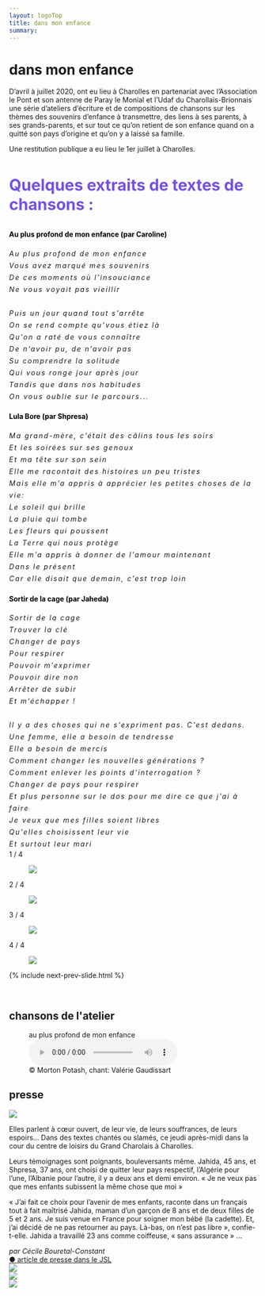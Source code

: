 ```yaml
---
layout: logoTop
title: dans mon enfance
summary: 
---
```


<h1>dans mon enfance</h1>
<p class="intro-text"> D’avril à juillet 2020, ont eu lieu à Charolles en partenariat avec l’Association le Pont et son antenne de Paray le Monial et l’Udaf du Charollais-Brionnais une série d’ateliers d’écriture et de compositions de chansons sur les thèmes des souvenirs d’enfance à transmettre, des liens à ses parents, à ses grands-parents, et sur tout ce qu’on retient de son enfance quand on a quitté son pays d’origine et qu’on y a laissé sa famille. 
</p>
<p class="intro-text">Une restitution publique a eu lieu le 1er juillet à Charolles.
</p>
<h3 style="font-size:32px; color:#7551e1; text-align:left;">Quelques extraits de textes de chansons : </h3>
<h4 style="color: black">Au plus profond de mon enfance (par Caroline)</h4>
<cite style="line-height: 1.5rem;letter-spacing:.13rem;">Au plus profond de mon enfance<br>
Vous avez marqué mes souvenirs<br>
De ces moments où l’insouciance<br>
Ne vous voyait pas vieillir<br>
<br>
Puis un jour quand tout s’arrête<br>
On se rend compte qu’vous étiez là<br>
Qu’on a raté de vous connaître<br>
De n’avoir pu, de n’avoir pas<br>
Su comprendre la solitude<br>
Qui vous ronge jour après jour<br>
Tandis que dans nos habitudes<br>
On vous oublie sur le parcours... 
</cite>

<h4 style="color: black">Lula Bore (par Shpresa)</h4>
<cite style="line-height: 1.5rem;letter-spacing:.13rem;">
Ma grand-mère, c’était des câlins tous les soirs<br>
Et les soirées sur ses genoux<br>
Et ma tête sur son sein<br>
Elle me racontait des histoires un peu tristes<br>
Mais elle m’a appris à apprécier les petites choses de la vie:<br> 
Le soleil qui brille<br>
La pluie qui tombe<br>
Les fleurs qui poussent <br>
La Terre qui nous protège<br>
Elle m’a appris à donner de l’amour maintenant<br>
Dans le présent<br>
Car elle disait que demain, c’est trop loin</cite>

<h4 style="color: black">Sortir de la cage (par Jaheda)</h4>
<cite style="line-height: 1.5rem;letter-spacing:.13rem;">
Sortir de la cage<br>
Trouver la clé<br>
Changer de pays<br>
Pour respirer<br>
Pouvoir m’exprimer<br>
Pouvoir dire non<br>
Arrêter de subir<br>
Et m’échapper !<br>
<br>
Il y a des choses qui ne s’expriment pas. C’est dedans.<br>
Une femme, elle a besoin de tendresse<br>
Elle a besoin de mercis<br>
Comment changer les nouvelles générations ?<br> 
Comment enlever les points d’interrogation ?<br> 
Changer de pays pour respirer<br>
Et plus personne sur le dos pour me dire ce que j’ai à faire<br>
Je veux que mes filles soient libres<br>
Qu’elles choisissent leur vie<br>
Et surtout leur mari</cite>

<!-- Slideshow container -->
<div class="slideshow-container">

  <!-- Full-width images with number and caption text -->
<div class="mySlides">
    <div class="numbertext">1 / 4</div>
    <figure>
      <img src="https://res.cloudinary.com/dnxcesebo/image/upload/f_auto,q_auto/v1630640804/whole-group1_yqxvc3.png">
      <figcaption class="figCap"></figcaption>
    </figure>
</div>
<div class="mySlides">
    <div class="numbertext">2 / 4</div>
    <figure>
      <img src="https://res.cloudinary.com/dnxcesebo/image/upload/f_auto,q_auto/v1630640798/bachir_co_fshtl9.png">
      <figcaption class="figCap"></figcaption>
    </figure>
</div>
<div class="mySlides">
    <div class="numbertext">3 / 4</div>
    <figure>
      <img src="https://res.cloudinary.com/dnxcesebo/image/upload/f_auto,q_auto/v1630640801/jaida_co_ctynk6.png">
      <figcaption class="figCap"></figcaption>
    </figure>
</div>
<div class="mySlides">
    <div class="numbertext">4 / 4</div>
    <figure>
      <img src="https://res.cloudinary.com/dnxcesebo/image/upload/f_auto,q_auto/v1630640799/whole-group2_gra1k4.png">
      <figcaption class="figCap"></figcaption>
    </figure>
</div>



{% include next-prev-slide.html %}

</div>
<br>
<script type="text/javascript" src="/js/slideshow.js"></script>

<h2>chansons de l'atelier</h2>
<figure>
    <figcaption>au plus profond de mon enfance</figcaption>
<audio
        controls
        src="/media/au-plus-profond-de-mon-enfance.mp3">
            Your browser does not support the
            <code>audio</code> element.
    </audio>
        <figcaption class="figCapCenter">© Morton Potash, chant: Valérie Gaudissart</figcaption>
</figure>

<h2>presse</h2>
<img src="https://res.cloudinary.com/dnxcesebo/image/upload/f_auto,q_auto/v1630642096/jsl-assemblage_w0mfsk.png">


<p class="journal">Elles parlent à cœur ouvert, de leur vie, de leurs souffrances, de leurs espoirs… Dans des textes chantés ou slamés, ce jeudi après-midi dans la cour du centre de loisirs du Grand Charolais à Charolles.</p>

<p class="journal">Leurs témoignages sont poignants, bouleversants même. Jahida, 45 ans, et Shpresa, 37 ans, ont choisi de quitter leur pays respectif, l’Algérie pour l’une, l’Albanie pour l’autre, il y a deux ans et demi environ.
« Je ne veux pas que mes enfants subissent la même chose que moi »</p>

<p class="journal">« J’ai fait ce choix pour l’avenir de mes enfants, raconte dans un français tout à fait maîtrisé Jahida, maman d’un garçon de 8 ans et de deux filles de 5 et 2 ans. Je suis venue en France pour soigner mon bébé (la cadette). Et, j’ai décidé de ne pas retourner au pays. Là-bas, on n’est pas libre », confie-t-elle. Jahida a travaillé 23 ans comme coiffeuse, « sans assurance&nbsp;» ... </p>
<div class="right-side-text">
<cite>par Cécile Bouretal-Constant</cite><br>
<a href="https://www.lejsl.com/culture-loisirs/2021/06/30/elles-ont-quitte-leur-pays-pour-l-avenir-de-leurs-enfants">●&nbsp;article de presse dans le JSL</a>
</div>
<img src="https://res.cloudinary.com/dnxcesebo/image/upload/q_auto,f_auto/v1630662227/jslJeudi1erJuillet2021_s3xrr0.jpg"><br>
<img src="https://res.cloudinary.com/dnxcesebo/image/upload/q_auto,f_auto/v1630662616/jsl4juillet2021_hsp0je.jpg"><br>
<img src="https://res.cloudinary.com/dnxcesebo/image/upload/q_auto,f_auto/v1630662946/laRenaissance9juillet2021_k5jpmi.jpg"><br>



